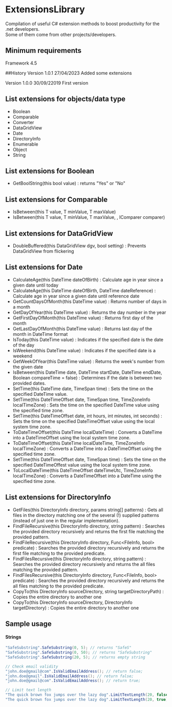 # ExtensionsLibrary
Compilation of useful C# extension methods to boost productivity for the .net developers.<br>
Some of them come from other projects/developers.

## Minimum requirements
Framework 4.5

##History
Version 1.0.1 27/04/2023
Added some extensions

Version 1.0.0 30/09/22019
First version

## List extensions for objects/data type
- Boolean
- Comparable
- Converter
- DataGridView
- Date
- DirectoryInfo
- Enumerable
- Object
- String

## List extensions for Boolean
- GetBoolString(this bool value) : returns "Yes" or "No"

## List extensions for Comparable
- IsBetween(this T value, T minValue, T maxValue)
- IsBetween(this T value, T minValue, T maxValue, , IComparer comparer)

## List extensions for DataGridView
- DoubleBuffered(this DataGridView dgv, bool setting) : Prevents DataGridView from flickering

## List extensions for Date
- CalculateAge(this DateTime dateOfBirth) : Calculate age in year since a given date until today
- CalculateAge(this DateTime dateOfBirth, DateTime dateReference) : Calculate age in year since a given date until reference date
- GetCountDaysOfMonth(this DateTime value) : Returns number of days in a month
- GetDayOfYear(this DateTime value) : Returns the day number in the year
- GetFirstDayOfMonth(this DateTime value) : Returns first day of the month
- GetLastDayOfMonth(this DateTime value) : Returns last day of the month in DateTime format
- IsToday(this DateTime value) : Indicates if the specified date is the date of the day
- IsWeekend(this DateTime value) : Indicates if the specified date is a weekend
- GetWeekOfYear(this DateTime value) : Returns the week's number from the given date
- IsBetween(this DateTime date, DateTime startDate, DateTime endDate, Boolean compareTime = false) : Determines if the date is between two provided dates.
- SetTime(this DateTime date, TimeSpan time) : Sets the time on the specified DateTime value.
- SetTime(this DateTimeOffset date, TimeSpan time, TimeZoneInfo localTimeZone) : Sets the time on the specified DateTime value using the specified time zone.
- SetTime(this DateTimeOffset date, int hours, int minutes, int seconds) : Sets the time on the specified DateTimeOffset value using the local system time zone.
- ToDateTimeOffset(this DateTime localDateTime) : Converts a DateTime into a DateTimeOffset using the local system time zone.
- ToDateTimeOffset(this DateTime localDateTime, TimeZoneInfo localTimeZone) : Converts a DateTime into a DateTimeOffset using the specified time zone.
- SetTime(this DateTimeOffset date, TimeSpan time) : Sets the time on the specified DateTimeOffest value using the local system time zone.
- ToLocalDateTime(this DateTimeOffset dateTimeUtc, TimeZoneInfo localTimeZone) : Converts a DateTimeOffset into a DateTime using the specified time zone.

## List extensions for DirectoryInfo
- GetFiles(this DirectoryInfo directory, params string[] patterns) : Gets all files in the directory matching one of the several (!) supplied patterns (instead of just one in the regular implementation).
- FindFileRecursive(this DirectoryInfo directory, string pattern) : Searches the provided directory recursively and returns the first file matching the provided pattern.
- FindFileRecursive(this DirectoryInfo directory, Func<FileInfo, bool> predicate) : Searches the provided directory recursively and returns the first file matching to the provided predicate.
- FindFilesRecursive(this DirectoryInfo directory, string pattern) : Searches the provided directory recursively and returns the all files matching the provided pattern.
- FindFilesRecursive(this DirectoryInfo directory, Func<FileInfo, bool> predicate) : Searches the provided directory recursively and returns the all files matching to the provided predicate.
- CopyTo(this DirectoryInfo sourceDirectory, string targetDirectoryPath) : Copies the entire directory to another one
- CopyTo(this DirectoryInfo sourceDirectory, DirectoryInfo targetDirectory) : Copies the entire directory to another one



## Sample usage
#### Strings
```C#
"SafeSubstring".SafeSubstring(0, 5); // returns "SafeS"
"SafeSubstring".SafeSubstring(0, 50); // returns "SafeSubstring"
"SafeSubstring".SafeSubstring(20, 5); // returns empty string

// Check email validity
"john.doe@gmail@com".IsValidEmailAddress(); // return false;
"john.doe@gmail".IsValidEmailAddress(); // return false;
"john.doe@gmail@com".IsValidEmailAddress(); // return true;

// Limit text length
"The quick brown fox jumps over the lazy dog".LimitTextLength(20, false); // returns "The quick brown fox"
"The quick brown fox jumps over the lazy dog".LimitTextLength(20, true); // returns "The quick brown f..."
```

